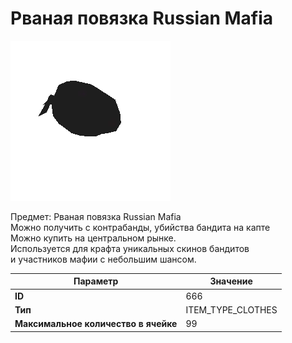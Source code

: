 # Рваная повязка Russian Mafia

![Item Image](../img/666.webp?raw=true)

Предмет: Рваная повязка Russian Mafia<br>Можно получить с контрабанды, убийства бандита на капте<br>Можно купить на центральном рынке. <br>Используется для крафта уникальных скинов бандитов<br>и участников мафии с небольшим шансом.


| Параметр | Значение |
|----------|----------|
| **ID** | 666 |
| **Тип** | ITEM_TYPE_CLOTHES |
| **Максимальное количество в ячейке** | 99 |

